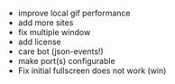- improve local gif performance
- add more sites
- fix multiple window
- add license
- care bot (json-events!)
- make port(s) configurable
- Fix initial fullscreen does not work (win)

